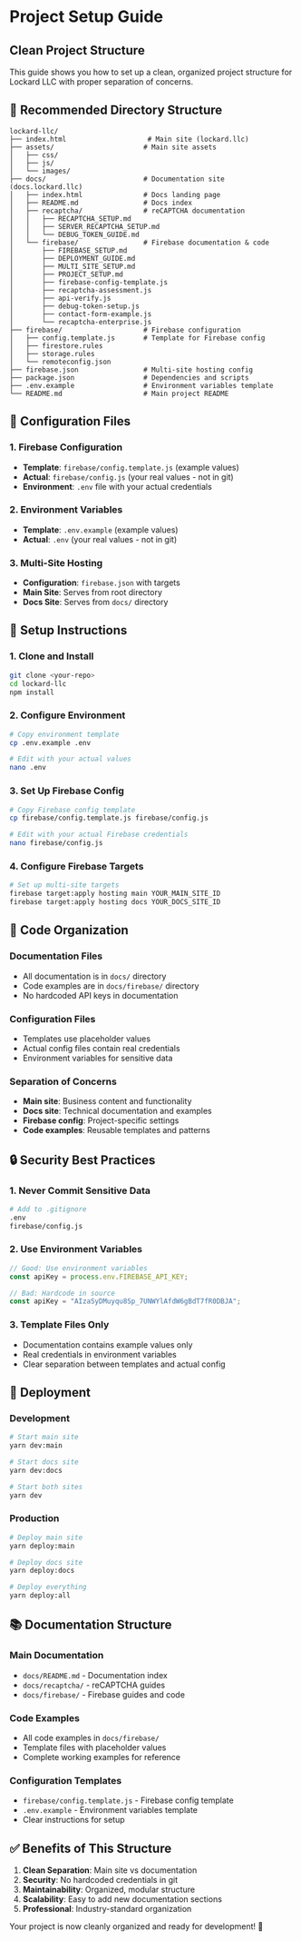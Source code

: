 # Project Setup Guide

## Clean Project Structure

This guide shows you how to set up a clean, organized project structure for Lockard LLC with proper separation of concerns.

## 📁 Recommended Directory Structure

```
lockard-llc/
├── index.html                    # Main site (lockard.llc)
├── assets/                      # Main site assets
│   ├── css/
│   ├── js/
│   └── images/
├── docs/                        # Documentation site (docs.lockard.llc)
│   ├── index.html               # Docs landing page
│   ├── README.md                # Docs index
│   ├── recaptcha/               # reCAPTCHA documentation
│   │   ├── RECAPTCHA_SETUP.md
│   │   ├── SERVER_RECAPTCHA_SETUP.md
│   │   └── DEBUG_TOKEN_GUIDE.md
│   └── firebase/                # Firebase documentation & code
│       ├── FIREBASE_SETUP.md
│       ├── DEPLOYMENT_GUIDE.md
│       ├── MULTI_SITE_SETUP.md
│       ├── PROJECT_SETUP.md
│       ├── firebase-config-template.js
│       ├── recaptcha-assessment.js
│       ├── api-verify.js
│       ├── debug-token-setup.js
│       ├── contact-form-example.js
│       └── recaptcha-enterprise.js
├── firebase/                    # Firebase configuration
│   ├── config.template.js       # Template for Firebase config
│   ├── firestore.rules
│   ├── storage.rules
│   └── remoteconfig.json
├── firebase.json                # Multi-site hosting config
├── package.json                 # Dependencies and scripts
├── .env.example                 # Environment variables template
└── README.md                    # Main project README
```

## 🔧 Configuration Files

### 1. **Firebase Configuration**
- **Template**: `firebase/config.template.js` (example values)
- **Actual**: `firebase/config.js` (your real values - not in git)
- **Environment**: `.env` file with your actual credentials

### 2. **Environment Variables**
- **Template**: `.env.example` (example values)
- **Actual**: `.env` (your real values - not in git)

### 3. **Multi-Site Hosting**
- **Configuration**: `firebase.json` with targets
- **Main Site**: Serves from root directory
- **Docs Site**: Serves from `docs/` directory

## 🚀 Setup Instructions

### 1. **Clone and Install**
```bash
git clone <your-repo>
cd lockard-llc
npm install
```

### 2. **Configure Environment**
```bash
# Copy environment template
cp .env.example .env

# Edit with your actual values
nano .env
```

### 3. **Set Up Firebase Config**
```bash
# Copy Firebase config template
cp firebase/config.template.js firebase/config.js

# Edit with your actual Firebase credentials
nano firebase/config.js
```

### 4. **Configure Firebase Targets**
```bash
# Set up multi-site targets
firebase target:apply hosting main YOUR_MAIN_SITE_ID
firebase target:apply hosting docs YOUR_DOCS_SITE_ID
```

## 📝 Code Organization

### **Documentation Files**
- All documentation is in `docs/` directory
- Code examples are in `docs/firebase/` directory
- No hardcoded API keys in documentation

### **Configuration Files**
- Templates use placeholder values
- Actual config files contain real credentials
- Environment variables for sensitive data

### **Separation of Concerns**
- **Main site**: Business content and functionality
- **Docs site**: Technical documentation and examples
- **Firebase config**: Project-specific settings
- **Code examples**: Reusable templates and patterns

## 🔒 Security Best Practices

### 1. **Never Commit Sensitive Data**
```bash
# Add to .gitignore
.env
firebase/config.js
```

### 2. **Use Environment Variables**
```javascript
// Good: Use environment variables
const apiKey = process.env.FIREBASE_API_KEY;

// Bad: Hardcode in source
const apiKey = "AIzaSyDMuyqu8Sp_7UNWYlAfdW6gBdT7fR0DBJA";
```

### 3. **Template Files Only**
- Documentation contains example values only
- Real credentials in environment variables
- Clear separation between templates and actual config

## 🚀 Deployment

### **Development**
```bash
# Start main site
yarn dev:main

# Start docs site
yarn dev:docs

# Start both sites
yarn dev
```

### **Production**
```bash
# Deploy main site
yarn deploy:main

# Deploy docs site
yarn deploy:docs

# Deploy everything
yarn deploy:all
```

## 📚 Documentation Structure

### **Main Documentation**
- `docs/README.md` - Documentation index
- `docs/recaptcha/` - reCAPTCHA guides
- `docs/firebase/` - Firebase guides and code

### **Code Examples**
- All code examples in `docs/firebase/`
- Template files with placeholder values
- Complete working examples for reference

### **Configuration Templates**
- `firebase/config.template.js` - Firebase config template
- `.env.example` - Environment variables template
- Clear instructions for setup

## ✅ Benefits of This Structure

1. **Clean Separation**: Main site vs documentation
2. **Security**: No hardcoded credentials in git
3. **Maintainability**: Organized, modular structure
4. **Scalability**: Easy to add new documentation sections
5. **Professional**: Industry-standard organization

Your project is now cleanly organized and ready for development! 🚀
